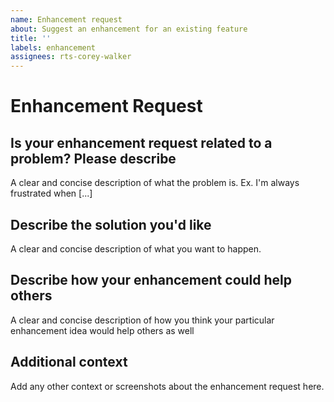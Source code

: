 ```yaml
---
name: Enhancement request
about: Suggest an enhancement for an existing feature
title: ''
labels: enhancement
assignees: rts-corey-walker
---
```


# Enhancement Request

## Is your enhancement request related to a problem? Please describe

A clear and concise description of what the problem is.
Ex. I'm always frustrated when [...]

## Describe the solution you'd like

A clear and concise description of what you want to happen.

## Describe how your enhancement could help others

A clear and concise description of how you think your
particular enhancement idea would help others as well

## Additional context

Add any other context or screenshots about the enhancement request here.

